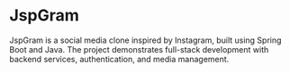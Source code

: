 # JspGram
JspGram is a social media clone inspired by Instagram, built using Spring Boot and Java. The project demonstrates full-stack development with backend services, authentication, and media management.
